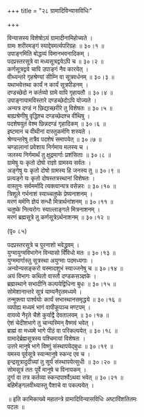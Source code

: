 +++
title = "२८ ग्रामादिविन्यासविधिः"

+++
    
विन्यासस्य विशेषोऽयं ग्रामादीनामिहोच्यते ।  
ग्रामः शरीरमङ्गं स्याद्देवमर्त्यपरिग्रहः ॥ ३०।१ ॥  
उपाङ्गमिति बोद्धव्यं विमानभवनादिकम् ।  
पदप्रस्तरसूत्रे वा मध्यसूत्रद्वयेऽपि च ॥ ३०।२ ॥  
कर्णसूत्रद्वये चापि उपाङ्गं नैव कारयेत् ।  
वीथ्यन्तरे गृहश्रेण्यां सीम्नि वा सूत्रवर्धनम् ॥ ३०।३ ॥  
यथाभवेत्तथा कार्यं न कार्यं सूत्रपीडनम् ।  
दण्डच्छेदो न कर्तव्यो ग्रामे वापि गृहायतौ ॥ ३०।४ ॥  
उपाङ्गायामविस्तारे दण्डच्छेदोऽपि योज्यते ।  
अन्यत्र दण्डं न छिद्याच्छरीरे तु विशेषतः ॥ ३०।५ ॥  
बाह्यश्रेणीषु वृद्धिश्च दण्डच्छेदश्च वीथिषु ।  
पदशेषयुतं वेश्म छिन्नदण्डं गृहादिकम् ॥ ३०।६ ॥  
इष्टमानं च वीथीनां वास्तुकर्मणि शस्यते ।  
श्रेण्यन्तरेषु तत्रैव पदशेषं समापयेत् ॥ ३०।७ ॥  
चण्डालानां प्रवेशाय निर्गमाय मलस्य च ।  
जलस्य निर्गमार्थं तु क्षुद्रमार्गाः प्रशंसिताः ॥ ३०।८ ॥  
ग्रामेषु यः कृतो दोषो राज्ञो ग्रामस्य सर्वतः ।  
अङ्गेषु यः कृतो दोषो ग्रामस्य हि जनस्य तु ॥ ३०।९ ॥  
प्रत्यङ्गे यः कृतो दोषस्तत्रस्थानां विशेषतः ।  
वास्तुनः सर्वमर्मादि त्यक्त्वान्यत्र वसेन्नरः ॥ ३०।१० ॥  
त्रिशूले गर्भनाशं स्याच्चतुष्के प्रेष्यनाशनम् ।  
मरणं मर्मणि ज्ञेयं सन्धौ मित्रार्थनांशनम् ॥ ३०।११ ॥  
चतुष्के नित्यरोगः स्याल्लाङ्गले मित्रनाशनम् ।  
मरणं ब्रह्मसूत्रे तु कर्णसूत्रेऽर्थनाशनम् ॥ ३०।१२ ॥  
    
(पृ० ८५)   
    
पदप्रस्तरसूत्रे च पुरनाशो भवेद्ध्रुवम् ।  
युग्मायुग्मविभागेन विन्यासो विविधो मतः ॥ ३०।१३ ॥  
युग्ममार्गास्तु सूत्रस्था अयुग्माः पदमध्यगाः ।  
अन्योन्यसङ्करो यस्मादशुभं स्याज्जनेषु च ॥ ३०।१४ ॥  
अयं विभागः कथितो वास्तौ दण्डकसञ्ज्ञके ।  
ब्रह्मस्थाने सभादीनि कल्पयेद्विधिना बुधः ॥ ३०।१५ ॥  
सोमेशानान्तरे सूत्रं याम्यनैरृतमध्यमे ।  
तन्मुक्त्वा पार्श्वयोः कार्यं सभास्थानसमृद्धये ॥ ३०।१६ ॥  
व्यपोह्य मध्यमं भागं वापीकूपञ्च मण्टपम् ।  
वायव्ये नैरृते चैशे कुर्याद्वै देवतालयम् ॥ ३०।१७ ॥  
ऐशं चेदीशभागे तु चान्यस्मिन् वैष्णवं भवेत् ।  
ब्राह्मं वा मध्यमे भागे पीठं वा परिकल्पयेत् ॥ ३०।१८ ॥  
ग्रामादेर्ब्रह्मसूत्रस्य पश्चिमायां विशेषतः ।  
उत्तरे मानुषे भागे विष्णुं संस्थापयेद्बुधः ॥ ३०।१९ ॥  
यमस्य पूर्वसूत्रे स्यान्मानुषे स्कन्द एव च ।  
इन्द्रसूत्रादुदीच्यां तु सूर्यं संस्थापयेत्सुधीः ॥ ३०।२० ॥  
सोमसूत्रं ततः पूर्वे मानुषे च विनायकम् ।  
दुर्गा वा तत्र कर्तव्या स्कन्दपार्श्वेऽथवा भवेत् ॥ ३०।२१ ॥  
बहिर्मङ्गलवीथ्यास्तु पैशाचे वा पकल्पयेत् ।  
    
॥ इति कामिकाख्ये महातन्त्रे ग्रामादिविन्यासविधिः अष्टाविंशतितमः   
पटलः ॥  
    
    
    
    
